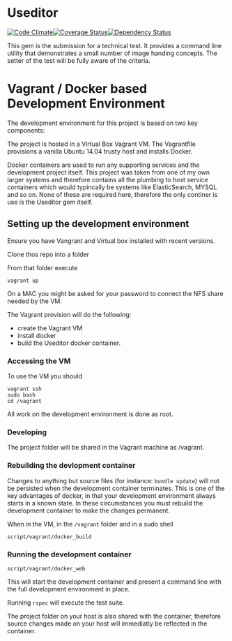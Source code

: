# Useditor

[![Code Climate](https://codeclimate.com/github/stratmm/useditor.png)](https://codeclimate.com/github/stratmm/useditor)[![Coverage Status](https://coveralls.io/repos/stratmm/useditor/badge.png)](https://coveralls.io/r/stratmm/useditor)[![Dependency Status](https://gemnasium.com/stratmm/useditor.svg)](https://gemnasium.com/stratmm/useditor)


This gem is the submission for a technical test.  It provides a command line utility that demonstrates a small number of image handing concepts.  The setter of the test will be fully aware of the criteria.

# Vagrant / Docker based Development Environment
The development environment for this project is based on two key components:

The project is hosted in a Virtual Box Vagrant VM.  The Vagrantfile provisions a vanilla Ubuntu 14.04 trusty host and installs Docker.

Docker containers are used to run any supporting services and the development project itself.  This project was taken from one of my own larger systems and therefore contains all the plumbing to host service containers which would typincally be systems like ElasticSearch, MYSQL and so on.  None of these are required here, therefore the only continer is use is the Useditor gem itself.

## Setting up the development environment
Ensure you have Vangrant and Virtual box installed with recent versions.

Clone thos repo into a folder

From that folder execute
```
vagrant up
```
On a MAC you might be asked for your password to connect the NFS share needed by the VM.

The Vagrant provision will do the following:
* create the Vagrant VM
* install docker
* build the Useditor docker container.

### Accessing the VM
To use the VM you should
```
vagrant ssh
sudo bash
cd /vagrant
```

All work on the development environment is done as root.

### Developing
The project folder will be shared in the Vagrant machine as /vagrant.

### Rebuilding the devlopment container
Changes to anything but source files (for instance: ```bundle update```) will not be persisted when the development container terminates.  This is one of the key advantages of docker, in that your development environment always starts in a known state.  In these circumstances you must rebuild the development container to make the changes permanent.

When in the VM, in the ```/vagrant``` folder and in a sudo shell
```
script/vagrant/docker_build
```

### Running the development container
```
script/vagrant/docker_web
```
This will start the development container and present a command line with the full development environment in place.

Running ```rspec``` will execute the test suite.

The project folder on your host is also shared with the container, therefore source changes made on your host will immediatly be reflected in the container.

